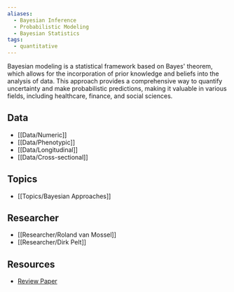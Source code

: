 ```yaml
---
aliases:
  - Bayesian Inference
  - Probabilistic Modeling
  - Bayesian Statistics
tags:
  - quantitative 
---
```


Bayesian modeling is a statistical framework based on Bayes' theorem, which allows for the incorporation of prior knowledge and beliefs into the analysis of data. This approach provides a comprehensive way to quantify uncertainty and make probabilistic predictions, making it valuable in various fields, including healthcare, finance, and social sciences.

## Data

 - [[Data/Numeric]]
 - [[Data/Phenotypic]]
 - [[Data/Longitudinal]]
 - [[Data/Cross-sectional]]

## Topics

  - [[Topics/Bayesian Approaches]]

## Researcher

  - [[Researcher/Roland van Mossel]]
  - [[Researcher/Dirk Pelt]]

## Resources

  - [Review Paper](https://www.nature.com/articles/s43586-020-00001-2)
